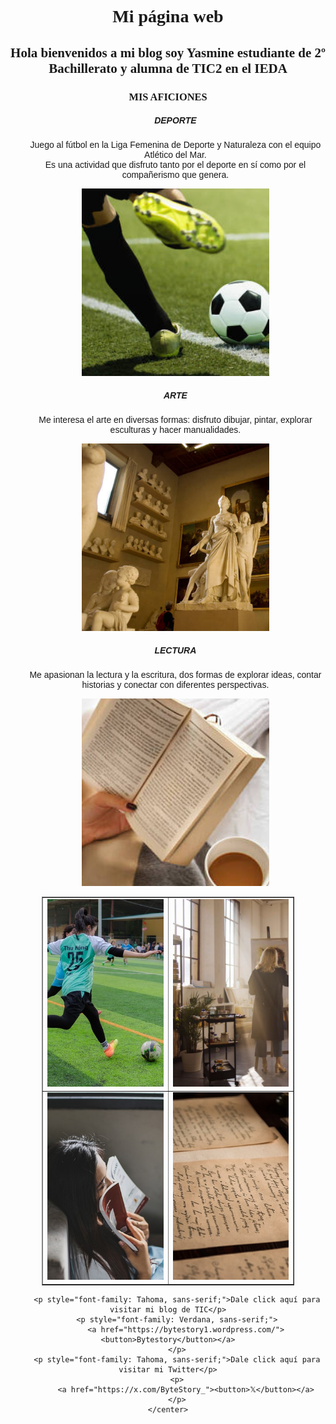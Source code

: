 <html>
<head>
<title>Mi página web</title></head>
<body style="background-image: url('abstract-rainbow-6296890.jpg');
 background-repeat: no-repeat; 
 background-size: cover; 
 background-position: center;">
<center>
    <h1 style="font-family: Copperplate, Papyrus, fantasy;">Mi página web</h1>
    <h2 style="font-family: Copperplate, Papyrus, fantasy;">Hola bienvenidos a mi blog soy Yasmine estudiante de 2º Bachillerato y alumna de TIC2 en el IEDA</h2>
        <h3 style="font-family: Copperplate, Papyrus, fantasy;">MIS AFICIONES</h3>
        <ul>
            <h5 style="font-family: Tahoma, sans-serif;">DEPORTE</h5>
            <p style="font-family: Verdana, sans-serif;">
                Juego al fútbol en la Liga Femenina de Deporte y Naturaleza con el equipo Atlético del Mar. <br>
                Es una actividad que disfruto tanto por el deporte en sí como por el compañerismo que genera.
            </p>
            <center><img src="oie_IyJGlSTt8HzN.jpg" style="width: 300px; height: 300px; object-fit: cover;"></center>
            <h5 style="font-family: Tahoma, sans-serif;">ARTE</h5>
            <p style="font-family: Verdana, sans-serif;">
                Me interesa el arte en diversas formas: disfruto dibujar, pintar, explorar esculturas y hacer manualidades.
            </p>
            <center><img src="oie_t1cBrH3tBNEs.jpg" style="width: 300px; height: 300px; object-fit: cover;"></center>
            <h5 style="font-family: Tahoma, sans-serif;">LECTURA</h5>
            <p style="font-family: Verdana, sans-serif;">
                Me apasionan la lectura y la escritura, dos formas de explorar ideas, contar historias y conectar con diferentes perspectivas.
            </p>
            <center><img src="oie_od9VYK9XMXGx.jpg" style="width: 300px; height: 300px; object-fit: cover;"></center>
        </ul>

  <table border="1" style="border-collapse: collapse; width: 80%; text-align: center;">
    <tr>
        <td>
            <a href="football-7393809_640.jpg" target="_blank">
                <img src="football-7393809_640.jpg"  style="width: 300px; height: 300px; object-fit: cover;">
            </a>
        </td>
        <td>
            <a href="Captura de pantalla 2024-12-15 215954.jpg" target="_blank">
                <img src="Captura de pantalla 2024-12-15 215954.jpg"  style="width: 300px; height: 300px; object-fit: cover;">
            </a>
        </td>
    </tr>
    <tr>
        <td>
            <a href="woman-4178187_640.jpg" target="_blank">
                <img src="woman-4178187_640.jpg"  style="width: 300px; height: 300px; object-fit: cover;">
            </a>
        </td>
        <td>
            <a href="old-letters-436501_640.jpg" target="_blank">
                <img src="old-letters-436501_640.jpg"  style="width: 300px; height: 300px; object-fit: cover;">
            </a>
        </td>
    </tr>
</table>

        <p style="font-family: Tahoma, sans-serif;">Dale click aquí para visitar mi blog de TIC</p>
        <p style="font-family: Verdana, sans-serif;">
            <a href="https://bytestory1.wordpress.com/"><button>Bytestory</button></a>
        </p>
        <p style="font-family: Tahoma, sans-serif;">Dale click aquí para visitar mi Twitter</p>
        <p>
            <a href="https://x.com/ByteStory_"><button>𝕏</button></a>
        </p>
    </center>
</body>
</html>
